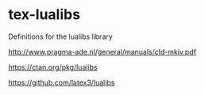 # tex-lualibs
Definitions for the lualibs library

http://www.pragma-ade.nl/general/manuals/cld-mkiv.pdf

https://ctan.org/pkg/lualibs

https://github.com/latex3/lualibs
